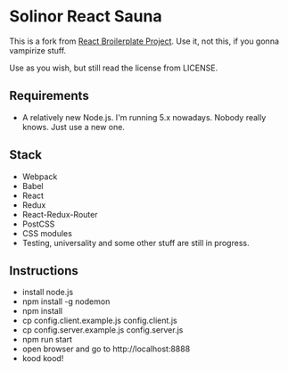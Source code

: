 Solinor React Sauna
====================

This is a fork from [React Broilerplate Project](https://github.com/pekkis/react-broilerplate-project). Use it, not this,
if you gonna vampirize stuff.

Use as you wish, but still read the license from LICENSE.

Requirements
-------------

- A relatively new Node.js. I'm running 5.x nowadays. Nobody really knows. Just use a new one.

Stack
------

- Webpack
- Babel
- React
- Redux
- React-Redux-Router
- PostCSS
- CSS modules
- Testing, universality and some other stuff are still in progress.

Instructions
-------------

- install node.js
- npm install -g nodemon
- npm install
- cp config.client.example.js config.client.js
- cp config.server.example.js config.server.js
- npm run start
- open browser and go to http://localhost:8888
- kood kood!
